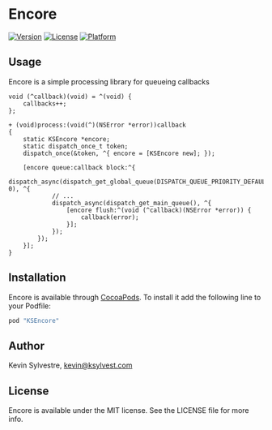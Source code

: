 # Encore

[![Version](https://img.shields.io/cocoapods/v/KSEncore.svg?style=flat)](http://cocoapods.org/pods/KSEncore)
[![License](https://img.shields.io/cocoapods/l/KSEncore.svg?style=flat)](http://cocoapods.org/pods/KSEncore)
[![Platform](https://img.shields.io/cocoapods/p/KSEncore.svg?style=flat)](http://cocoapods.org/pods/KSEncore)

## Usage

Encore is a simple processing library for queueing callbacks

    void (^callback)(void) = ^(void) {
        callbacks++;
    };
    
    + (void)process:(void(^)(NSError *error))callback
    {
        static KSEncore *encore;
        static dispatch_once_t token;
        dispatch_once(&token, ^{ encore = [KSEncore new]; });
      
        [encore queue:callback block:^{
            dispatch_async(dispatch_get_global_queue(DISPATCH_QUEUE_PRIORITY_DEFAULT, 0), ^{
                // ...
                dispatch_async(dispatch_get_main_queue(), ^{
                    [encore flush:^(void (^callback)(NSError *error)) {
                        callback(error);
                    }];
                });
            });
        }];
    }

## Installation

Encore is available through [CocoaPods](http://cocoapods.org). To install it add the following line to your Podfile:

```ruby
pod "KSEncore"
```

## Author

Kevin Sylvestre, kevin@ksylvest.com

## License

Encore is available under the MIT license. See the LICENSE file for more info.

